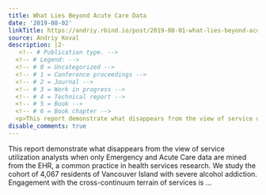 ```yaml
---
title: What Lies Beyond Acute Care Data
date: '2019-08-02'
linkTitle: https://andriy.rbind.io/post/2019-08-01-what-lies-beyond-acute-care/
source: Andriy Koval
description: |2-
   <!-- # Publication type. -->
  <!-- # Legend: -->
  <!-- # 0 = Uncategorized -->
  <!-- # 1 = Conference proceedings -->
  <!-- # 2 = Journal -->
  <!-- # 3 = Work in progress -->
  <!-- # 4 = Technical report -->
  <!-- # 5 = Book -->
  <!-- # 6 = Book chapter -->
  <p>This report demonstrate what disappears from the view of service utilization analysts when only Emergency and Acute Care data are mined from the EHR, a common practice in health services research. We study the cohort of 4,067 residents of Vancouver Island with severe alcohol addiction. Engagement with the cross-continuum terrain of services is  ...
disable_comments: true
---
```

 <!-- # Publication type. -->
<!-- # Legend: -->
<!-- # 0 = Uncategorized -->
<!-- # 1 = Conference proceedings -->
<!-- # 2 = Journal -->
<!-- # 3 = Work in progress -->
<!-- # 4 = Technical report -->
<!-- # 5 = Book -->
<!-- # 6 = Book chapter -->
<p>This report demonstrate what disappears from the view of service utilization analysts when only Emergency and Acute Care data are mined from the EHR, a common practice in health services research. We study the cohort of 4,067 residents of Vancouver Island with severe alcohol addiction. Engagement with the cross-continuum terrain of services is  ...